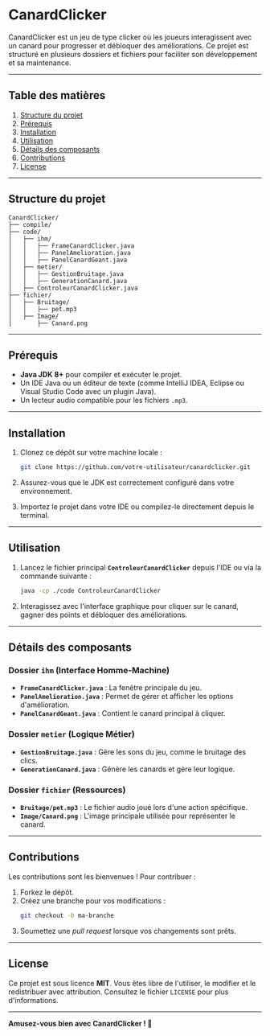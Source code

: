 
# CanardClicker

CanardClicker est un jeu de type clicker où les joueurs interagissent avec un canard pour progresser et débloquer des améliorations. Ce projet est structuré en plusieurs dossiers et fichiers pour faciliter son développement et sa maintenance.

---

## Table des matières

1. [Structure du projet](#structure-du-projet)
2. [Prérequis](#prérequis)
3. [Installation](#installation)
4. [Utilisation](#utilisation)
5. [Détails des composants](#détails-des-composants)
6. [Contributions](#contributions)
7. [License](#license)

---

## Structure du projet

```
CanardClicker/
├── compile/
├── code/
│   ├── ihm/
│   │   ├── FrameCanardClicker.java
│   │   ├── PanelAmelioration.java
│   │   ├── PanelCanardGeant.java
│   ├── metier/
│   │   ├── GestionBruitage.java
│   │   ├── GenerationCanard.java
│   ├── ControleurCanardClicker.java
├── fichier/
│   ├── Bruitage/
│   │   ├── pet.mp3
│   ├── Image/
│       ├── Canard.png
```

---

## Prérequis

- **Java JDK 8+** pour compiler et exécuter le projet.
- Un IDE Java ou un éditeur de texte (comme IntelliJ IDEA, Eclipse ou Visual Studio Code avec un plugin Java).
- Un lecteur audio compatible pour les fichiers `.mp3`.

---

## Installation

1. Clonez ce dépôt sur votre machine locale :
   ```bash
   git clone https://github.com/votre-utilisateur/canardclicker.git
   ```

2. Assurez-vous que le JDK est correctement configuré dans votre environnement.

3. Importez le projet dans votre IDE ou compilez-le directement depuis le terminal.

---

## Utilisation

1. Lancez le fichier principal **`ControleurCanardClicker`** depuis l'IDE ou via la commande suivante :
   ```bash
   java -cp ./code ControleurCanardClicker
   ```

2. Interagissez avec l'interface graphique pour cliquer sur le canard, gagner des points et débloquer des améliorations.

---

## Détails des composants

### Dossier `ihm` (Interface Homme-Machine)
- **`FrameCanardClicker.java`** : La fenêtre principale du jeu.
- **`PanelAmelioration.java`** : Permet de gérer et afficher les options d'amélioration.
- **`PanelCanardGeant.java`** : Contient le canard principal à cliquer.

### Dossier `metier` (Logique Métier)
- **`GestionBruitage.java`** : Gère les sons du jeu, comme le bruitage des clics.
- **`GenerationCanard.java`** : Génère les canards et gère leur logique.

### Dossier `fichier` (Ressources)
- **`Bruitage/pet.mp3`** : Le fichier audio joué lors d'une action spécifique.
- **`Image/Canard.png`** : L'image principale utilisée pour représenter le canard.

---

## Contributions

Les contributions sont les bienvenues ! Pour contribuer :
1. Forkez le dépôt.
2. Créez une branche pour vos modifications :
   ```bash
   git checkout -b ma-branche
   ```
3. Soumettez une *pull request* lorsque vos changements sont prêts.

---

## License

Ce projet est sous licence **MIT**. Vous êtes libre de l'utiliser, le modifier et le redistribuer avec attribution. Consultez le fichier `LICENSE` pour plus d'informations.

---

**Amusez-vous bien avec CanardClicker ! 🦆**

